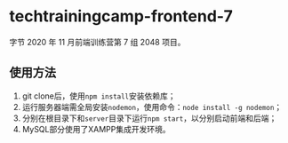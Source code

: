 # techtrainingcamp-frontend-7

字节 2020 年 11 月前端训练营第 7 组 2048 项目。

## 使用方法
1. git clone后，使用`npm install`安装依赖库；
2. 运行服务器端需全局安装`nodemon`，使用命令：`node install -g nodemon`；
3. 分别在根目录下和`server`目录下运行`npm start`，以分别启动前端和后端；
4. MySQL部分使用了XAMPP集成开发环境。